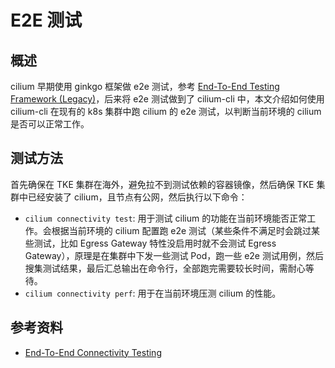 # E2E 测试

## 概述

cilium 早期使用 ginkgo 框架做 e2e 测试，参考 [End-To-End Testing Framework (Legacy)](https://docs.cilium.io/en/stable/contributing/testing/e2e_legacy/)，后来将 e2e 测试做到了 cilium-cli 中，本文介绍如何使用 cilium-cli 在现有的 k8s 集群中跑 cilium 的 e2e 测试，以判断当前环境的 cilium 是否可以正常工作。

## 测试方法

首先确保在 TKE 集群在海外，避免拉不到测试依赖的容器镜像，然后确保 TKE 集群中已经安装了 cilium，且节点有公网，然后执行以下命令：

- `cilium connectivity test`: 用于测试 cilium 的功能在当前环境能否正常工作。会根据当前环境的 cilium 配置跑 e2e 测试（某些条件不满足时会跳过某些测试，比如 Egress Gateway 特性没启用时就不会测试 Egress Gateway），原理是在集群中下发一些测试 Pod，跑一些 e2e 测试用例，然后搜集测试结果，最后汇总输出在命令行，全部跑完需要较长时间，需耐心等待。
- `cilium connectivity perf`: 用于在当前环境压测 cilium 的性能。

## 参考资料

- [End-To-End Connectivity Testing](https://docs.cilium.io/en/stable/contributing/testing/e2e/)

